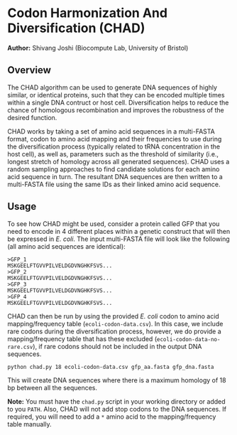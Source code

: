 # Codon Harmonization And Diversification (CHAD)

**Author:** Shivang Joshi (Biocompute Lab, University of Bristol)

## Overview

The CHAD algorithm can be used to generate DNA sequences of highly similar, or identical proteins, such that they can be encoded multiple times within a single DNA contruct or host cell. Diversification helps to reduce the chance of homologous recombination and improves the robustness of the desired function.

CHAD works by taking a set of amino acid sequences in a multi-FASTA format, codon to amino acid mapping and their frequencies to use during the diversification process (typically related to tRNA concentration in the host cell), as well as, parameters such as the threshold of similarity (i.e., longest stretch of homology across all generated sequences). CHAD uses a random sampling approaches to find candidate solutions for each amino acid sequence in turn. The resultant DNA sequences are then written to a multi-FASTA file using the same IDs as their linked amino acid sequence.

## Usage

To see how CHAD might be used, consider a protein called GFP that you need to encode in 4 different places within a genetic construct that will then be expressed in _E. coli_. The input multi-FASTA file will look like the following (all amino acid sequences are identical):
```
>GFP_1
MSKGEELFTGVVPILVELDGDVNGHKFSVS...
>GFP_2
MSKGEELFTGVVPILVELDGDVNGHKFSVS...
>GFP_3
MSKGEELFTGVVPILVELDGDVNGHKFSVS...
>GFP_4
MSKGEELFTGVVPILVELDGDVNGHKFSVS...
```

CHAD can then be run by using the provided _E. coli_ codon to amino acid mapping/frequency table (`ecoli-codon-data.csv`). In this case, we include rare codons during the diversification process, however, we do provide a mapping/frequency table that has these excluded (`ecoli-codon-data-no-rare.csv`), if rare codons should not be included in the output DNA sequences.
```sh
python chad.py 18 ecoli-codon-data.csv gfp_aa.fasta gfp_dna.fasta
```
This will create DNA sequences where there is a maximum homology of 18 bp between all the sequences.

**Note:** You must have the `chad.py` script in your working directory or added to you `PATH`. Also, CHAD will not add stop codons to the DNA sequences. If required, you will need to add a `*` amino acid to the mapping/frequency table manually.
